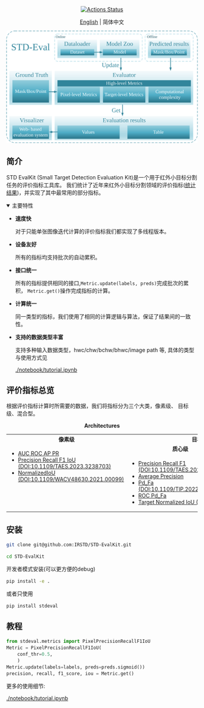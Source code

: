 <p align="center">
<a href="https://github.com/google/yapf/actions/workflows/pre-commit.yml"><img alt="Actions Status" src="https://github.com/google/yapf/actions/workflows/pre-commit.yml/badge.svg"></a>
</p>



<div align="center">

[English](README.md) | 简体中文

</div>

![framework](./resources/framework.svg)

## 简介

STD EvalKit (Small Target Detection Evaluation Kit)是一个用于红外小目标分割任务的评价指标工具库。
我们统计了近年来红外小目标分割领域的评价指标([统计结果](https://github.com/IRSTD/StatOnEvalMetrics))，并实现了其中最常用的部分指标。

<details open>
<summary>主要特性</summary>

- **速度快**

    对于只能单张图像迭代计算的评价指标我们都实现了多线程版本。

- **设备友好**

    所有的指标均支持批次的自动累积。

- **接口统一**

    所有的指标提供相同的接口,`Metric.update(labels, preds)`完成批次的累积， `Metric.get()`操作完成指标的计算。

- **计算统一**

    同一类型的指标，我们使用了相同的计算逻辑与算法，保证了结果间的一致性。

- **支持的数据类型丰富**

    支持多种输入数据类型，hwc/chw/bchw/bhwc/image path 等, 具体的类型与使用方式见<div> <a href="./notebook/tutorials.ipynb">./notebook/tutorial.ipynb</a></div>



</details>

## 评价指标总览
根据评价指标计算时所需要的数据，我们将指标分为三个大类，像素级、 目标级、混合型。
<div align="center">
  <b>Architectures</b>
</div>
<table align="center">
  <tbody>
    <tr align="center" valign="bottom">
      <td>
        <b>像素级</b>
      </td>
        <td colspan="2">
        <b>目标级</b>
      </td>
    </tr>
    <tr valign="top" valign="bottom">
      <td rowspan="2">
        <ul>
            <li><a href="stdeval/metrics/pixel_auc_roc_ap_pr.py">AUC ROC AP PR</a></li>
            <li><a href="stdeval/metrics/pixel_pre_rec_f1_iou.py">Precision Recall F1 IoU (DOI:10.1109/TAES.2023.3238703)</a></li>
            <li><a href="stdeval/metrics/pixel_normalized_iou.py">NormalizedIoU (DOI:10.1109/WACV48630.2021.00099)</a></li>
      </ul>
      </td>
        <td align="center"><b>质心级</b></td>
        <td align="center"><b>Box级</b></td>
    <tr valign="top">
      <td>
        <ul>
          <li><a href="stdeval/metrics/target_pre_rec_f1.py">Precision Recall F1 (DOI:10.1109/TAES.2022.3159308)</a></li>
                    <li><a href="stdeval/metrics/target_ap.py">Average Precision</a></li>
            <li><a href="stdeval/metrics/hybrid_pd_fa.py">Pd_Fa (DOI:10.1109/TIP.2022.3199107)</a></li>
            <li><a href="stdeval/metrics/hybrid_roc_pd_fa.py">ROC Pd_Fa</a></li>
            <li><a href="stdeval/metrics/hybrid_normalized_iou.py">Target Normalized IoU (Ours)</a></li>
        </ul>
      </td>
      <td>
        <ul>
            <li><a href="stdeval/metrics/box_level/box_mean_ap_ar.py">Mean Average Precision, Recall (COCO)</a></li>
        </ul>
      </td>

</td>
    </tr>
  </tbody>
</table>

## 安装
```bash
git clone git@github.com:IRSTD/STD-EvalKit.git
```
```bash
cd STD-EvalKit
```
开发者模式安装(可以更方便的debug)
```bash
pip install -e .
```
或者只使用
```bash
pip install stdeval
```


## 教程
```python
from stdeval.metrics import PixelPrecisionRecallF1IoU
Metric = PixelPrecisionRecallF1IoU(
    conf_thr=0.5,
    )
Metric.update(labels=labels, preds=preds.sigmoid())
precision, recall, f1_score, iou = Metric.get()
```
更多的使用细节: <div><a href="./notebook/tutorials.ipynb">./notebook/tutorial.ipynb</a></div>
